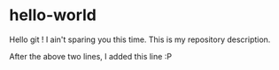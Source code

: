 # hello-world
Hello git ! I ain't sparing you this time. This is my repository description.

After the above two lines, I added this line :P
